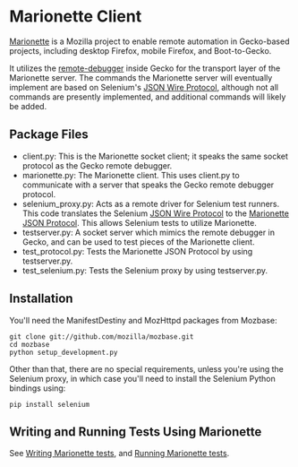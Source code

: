 # Marionette Client

[Marionette](https://developer.mozilla.org/en/Marionette) is a 
Mozilla project to enable remote automation in Gecko-based projects,
including desktop Firefox, mobile Firefox, and Boot-to-Gecko.

It utilizes the [remote-debugger](https://wiki.mozilla.org/Platform/JSDebugv2) 
inside Gecko for the transport layer of the Marionette server.  The commands
the Marionette server will eventually implement are based on
Selenium's [JSON Wire Protocol](http://code.google.com/p/selenium/wiki/JsonWireProtocol),
although not all commands are presently implemented, and additional commands
will likely be added.

## Package Files

- client.py:  This is the Marionette socket client; it speaks the same
  socket protocol as the Gecko remote debugger.
- marionette.py:  The Marionette client.  This uses client.py to communicate
  with a server that speaks the Gecko remote debugger protocol.
- selenium_proxy.py:  Acts as a remote driver for Selenium test runners.
  This code translates the Selenium 
  [JSON Wire Protocol](http://code.google.com/p/selenium/wiki/JsonWireProtocol)
  to the [Marionette JSON Protocol](https://wiki.mozilla.org/Auto-tools/Projects/Marionette/JSON_Protocol).
  This allows Selenium tests to utilize Marionette.
- testserver.py:  A socket server which mimics the remote debugger in
  Gecko, and can be used to test pieces of the Marionette client.
- test_protocol.py:  Tests the Marionette JSON Protocol by using testserver.py.
- test_selenium.py:  Tests the Selenium proxy by using testserver.py.

## Installation

You'll need the ManifestDestiny and MozHttpd packages from Mozbase:

    git clone git://github.com/mozilla/mozbase.git
    cd mozbase
    python setup_development.py

Other than that, there are no special requirements, unless you're using the Selenium proxy, in which
case you'll need to install the Selenium Python bindings using:

    pip install selenium

## Writing and Running Tests Using Marionette

See [Writing Marionette tests](https://developer.mozilla.org/en/Marionette/Tests),
and [Running Marionette tests](https://developer.mozilla.org/en/Marionette/Running_Tests).

